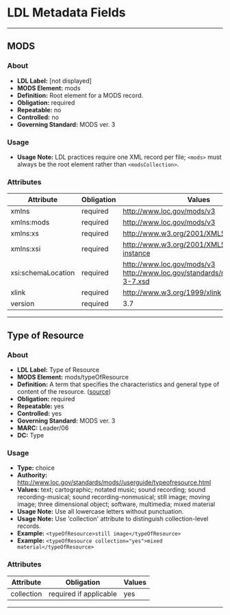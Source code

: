 # LDL Metadata Fields  

- - -
## MODS  
### About  
- __LDL Label:__ [not displayed]  
- __MODS Element:__ mods  
- __Definition:__ Root element for a MODS record.  
- __Obligation:__ required  
- __Repeatable:__ no  
- __Controlled:__ no  
- __Governing Standard:__ MODS ver. 3  
  
### Usage  
- __Usage Note:__ LDL practices require one XML record per file; `<mods>` must always be the root element rather than `<modsCollection>`.  
  
### Attributes  

| Attribute | Obligation | Values |  
| --- | --- | --- |  
| xmlns | required | http://www.loc.gov/mods/v3 |  
| xmlns:mods | required | http://www.loc.gov/mods/v3 |  
| xmlns:xs | required | http://www.w3.org/2001/XMLSchema |  
| xmlns:xsi | required | http://www.w3.org/2001/XMLSchema-instance |  
| xsi:schemaLocation | required | http://www.loc.gov/mods/v3 http://www.loc.gov/standards/mods/v3/mods-3-7.xsd |  
| xlink | required | http://www.w3.org/1999/xlink |  
| version | required | 3.7 |  
  

- - -
## Type of Resource  
### About  
- __LDL Label:__ Type of Resource  
- __MODS Element:__ mods/typeOfResource  
- __Definition:__ A term that specifies the characteristics and general type of content of the resource. ([source](http://www.loc.gov/standards/mods//userguide/typeofresource.html))  
- __Obligation:__ required  
- __Repeatable:__ yes  
- __Controlled:__ yes  
- __Governing Standard:__ MODS ver. 3  
- __MARC:__ Leader/06  
- __DC:__ Type  
  
### Usage  
- __Type:__ choice  
- __Authority:__ http://www.loc.gov/standards/mods//userguide/typeofresource.html  
- __Values:__ text; cartographic; notated music; sound recording; sound recording-musical; sound recording-nonmusical; still image; moving image; three dimensional object; software, multimedia; mixed material  
- __Usage Note:__ Use all lowercase letters without punctuation.  
- __Usage Note:__ Use 'collection' attribute to distinguish collection-level records.  
- __Example:__ `<typeOfResource>still image</typeOfResource>`  
- __Example:__ `<typeOfResource collection="yes">mixed material</typeOfResource>`  
  
### Attributes  

| Attribute | Obligation | Values |  
| --- | --- | --- |  
| collection | required if applicable | yes |  
  

- - -